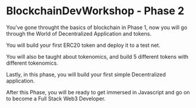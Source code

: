 # BlockchainDevWorkshop - Phase 2

You've gone throught the basics of blockchain in Phase 1, now you will go through the World of Decentralized Application and tokens.

You will build your first ERC20 token and deploy it to a test net.

You will also be taught about tokenomics, and build 5 different tokens with different tokenomics.

Lastly, in this phase, you will build your first simple Decentralized application.

After this Phase, you will be ready to get immersed in Javascript and go on to become a Full Stack Web3 Developer.

